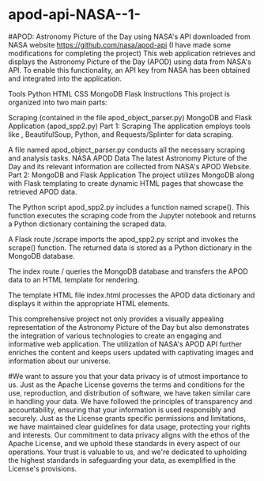 # apod-api-NASA--1-
#APOD: Astronomy Picture of the Day using NASA's API downloaded from NASA website https://github.com/nasa/apod-api (I have made some modifications for completing the project)
This web application retrieves and displays the Astronomy Picture of the Day (APOD) using data from NASA's API. To enable this functionality, an API key from NASA has been obtained and integrated into the application.

Tools
Python
HTML
CSS
MongoDB
Flask
Instructions
This project is organized into two main parts:

Scraping (contained in the file apod_object_parser.py)
MongoDB and Flask Application (apod_spp2.py)
Part 1: Scraping
The application employs tools like , BeautifulSoup, Python, and Requests/Splinter for data scraping.

A file named apod_object_parser.py conducts all the necessary scraping and analysis tasks.
NASA APOD Data
The latest Astronomy Picture of the Day and its relevant information are collected from NASA's APOD Website.
Part 2: MongoDB and Flask Application
The project utilizes MongoDB along with Flask templating to create dynamic HTML pages that showcase the retrieved APOD data.

The Python script apod_spp2.py includes a function named scrape(). This function executes the scraping code from the Jupyter notebook and returns a Python dictionary containing the scraped data.

A Flask route /scrape imports the apod_spp2.py script and invokes the scrape() function. The returned data is stored as a Python dictionary in the MongoDB database.

The index route / queries the MongoDB database and transfers the APOD data to an HTML template for rendering.

The template HTML file index.html processes the APOD data dictionary and displays it within the appropriate HTML elements.

This comprehensive project not only provides a visually appealing representation of the Astronomy Picture of the Day but also demonstrates the integration of various technologies to create an engaging and informative web application. The utilization of NASA's APOD API further enriches the content and keeps users updated with captivating images and information about our universe.


#We want to assure you that your data privacy is of utmost importance to us. Just as the Apache License governs the terms and conditions for the use, reproduction, and distribution of software, we have taken similar care in handling your data. We have followed the principles of transparency and accountability, ensuring that your information is used responsibly and securely. Just as the License grants specific permissions and limitations, we have maintained clear guidelines for data usage, protecting your rights and interests. Our commitment to data privacy aligns with the ethos of the Apache License, and we uphold these standards in every aspect of our operations. Your trust is valuable to us, and we're dedicated to upholding the highest standards in safeguarding your data, as exemplified in the License's provisions.

